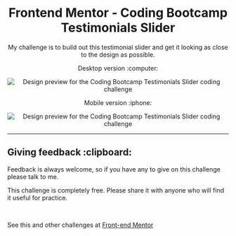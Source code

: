 <h1 align="center">Frontend Mentor - Coding Bootcamp Testimonials Slider </h1>

<p align="center">My challenge is to build out this testimonial slider and get it looking as close to the design as possible. </p>

<p align="center"> Desktop version :computer: </p> 
<p align="center"> <img src="https://github.com/jessicarf18/Challenge-Testimonials-Slider/blob/master/assets/design/desktop-preview.jpg" alt="Design preview for the Coding Bootcamp Testimonials Slider coding challenge" </p>
<br>
  
<p align="center"> Mobile version :iphone: </p> 
<p align="center"> <img src="https://github.com/jessicarf18/Challenge-Testimonials-Slider/blob/master/assets/design/mobile-design-slide-2.jpg" alt="Design preview for the Coding Bootcamp Testimonials Slider coding challenge" </p>
<hr>
<h2> Giving feedback :clipboard: </h2>
<p>
Feedback is always welcome, so if you have any to give on this challenge please talk to me.

This challenge is completely free. Please share it with anyone who will find it useful for practice. </p>

<br>
<p> See this and other challenges at <a href="https://www.frontendmentor.io/challenges">Front-end Mentor<a/> </p>
  

